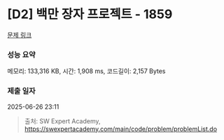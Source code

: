 # [D2] 백만 장자 프로젝트 - 1859 

[문제 링크](https://swexpertacademy.com/main/code/problem/problemDetail.do?contestProbId=AV5LrsUaDxcDFAXc) 

### 성능 요약

메모리: 133,316 KB, 시간: 1,908 ms, 코드길이: 2,157 Bytes

### 제출 일자

2025-06-26 23:11



> 출처: SW Expert Academy, https://swexpertacademy.com/main/code/problem/problemList.do